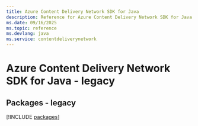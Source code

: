```yaml
---
title: Azure Content Delivery Network SDK for Java
description: Reference for Azure Content Delivery Network SDK for Java
ms.date: 09/16/2025
ms.topic: reference
ms.devlang: java
ms.service: contentdeliverynetwork
---
```

# Azure Content Delivery Network SDK for Java - legacy
## Packages - legacy
[!INCLUDE [packages](content-delivery-network-index.md)]